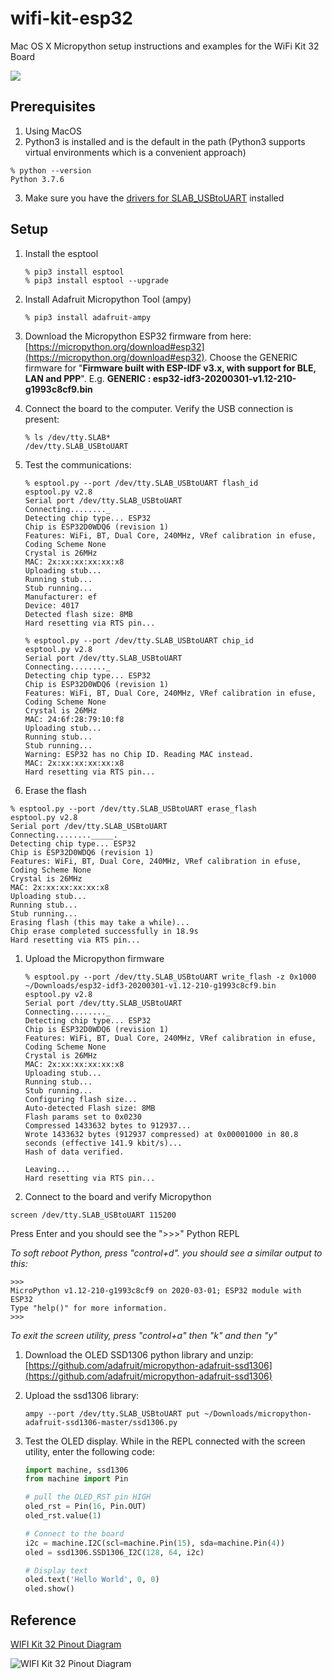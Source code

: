 # wifi-kit-esp32
Mac OS X Micropython setup instructions and examples for the WiFi Kit 32 Board

![](http://esp32.net/images/Heltec/WIFI-Kit-32/Heltec_WIFI-Kit-32_PhotoDisplay.jpg)

## Prerequisites

1. Using MacOS
2. Python3 is installed and is the default in the path (Python3 supports virtual environments which is a convenient approach)

```shell
% python --version
Python 3.7.6
```

3. Make sure you have the [drivers for SLAB_USBtoUART](https://www.silabs.com/products/development-tools/software/usb-to-uart-bridge-vcp-drivers) installed

## Setup

1. Install the esptool

	```shell
	% pip3 install esptool 
	% pip3 install esptool --upgrade
	```
	
1. Install Adafruit Micropython Tool (ampy)

	```shell
	% pip3 install adafruit-ampy
	```
	
1. Download the Micropython ESP32 firmware from here: [https://micropython.org/download#esp32](https://micropython.org/download#esp32).  Choose the GENERIC firmware for "**Firmware built with ESP-IDF v3.x, with support for BLE, LAN and PPP**".  E.g. **GENERIC : esp32-idf3-20200301-v1.12-210-g1993c8cf9.bin**

1. Connect the board to the computer.  Verify the USB connection is present:

	```shell
	% ls /dev/tty.SLAB*
	/dev/tty.SLAB_USBtoUART
	```

1. Test the communications:

	```shell
	% esptool.py --port /dev/tty.SLAB_USBtoUART flash_id
	esptool.py v2.8
	Serial port /dev/tty.SLAB_USBtoUART
	Connecting........_
	Detecting chip type... ESP32
	Chip is ESP32D0WDQ6 (revision 1)
	Features: WiFi, BT, Dual Core, 240MHz, VRef calibration in efuse, Coding Scheme None
	Crystal is 26MHz
	MAC: 2x:xx:xx:xx:xx:x8
	Uploading stub...
	Running stub...
	Stub running...
	Manufacturer: ef
	Device: 4017
	Detected flash size: 8MB
	Hard resetting via RTS pin...
	```
	
	```shell
	% esptool.py --port /dev/tty.SLAB_USBtoUART chip_id
	esptool.py v2.8
	Serial port /dev/tty.SLAB_USBtoUART
	Connecting........_
	Detecting chip type... ESP32
	Chip is ESP32D0WDQ6 (revision 1)
	Features: WiFi, BT, Dual Core, 240MHz, VRef calibration in efuse, Coding Scheme None
	Crystal is 26MHz
	MAC: 24:6f:28:79:10:f8
	Uploading stub...
	Running stub...
	Stub running...
	Warning: ESP32 has no Chip ID. Reading MAC instead.
	MAC: 2x:xx:xx:xx:xx:x8
	Hard resetting via RTS pin...
	```
	
1. Erase the flash

  ```shell
  % esptool.py --port /dev/tty.SLAB_USBtoUART erase_flash
  esptool.py v2.8
  Serial port /dev/tty.SLAB_USBtoUART
  Connecting........_____.
  Detecting chip type... ESP32
  Chip is ESP32D0WDQ6 (revision 1)
  Features: WiFi, BT, Dual Core, 240MHz, VRef calibration in efuse, Coding Scheme None
  Crystal is 26MHz
  MAC: 2x:xx:xx:xx:xx:x8
  Uploading stub...
  Running stub...
  Stub running...
  Erasing flash (this may take a while)...
  Chip erase completed successfully in 18.9s
  Hard resetting via RTS pin...
  ```

1. Upload the Micropython firmware

	```shell
	% esptool.py --port /dev/tty.SLAB_USBtoUART write_flash -z 0x1000 ~/Downloads/esp32-idf3-20200301-v1.12-210-g1993c8cf9.bin
	esptool.py v2.8
	Serial port /dev/tty.SLAB_USBtoUART
	Connecting........_
	Detecting chip type... ESP32
	Chip is ESP32D0WDQ6 (revision 1)
	Features: WiFi, BT, Dual Core, 240MHz, VRef calibration in efuse, Coding Scheme None
	Crystal is 26MHz
	MAC: 2x:xx:xx:xx:xx:x8
	Uploading stub...
	Running stub...
	Stub running...
	Configuring flash size...
	Auto-detected Flash size: 8MB
	Flash params set to 0x0230
	Compressed 1433632 bytes to 912937...
	Wrote 1433632 bytes (912937 compressed) at 0x00001000 in 80.8 seconds (effective 141.9 kbit/s)...
	Hash of data verified.
	
	Leaving...
	Hard resetting via RTS pin...
	```
	
1. Connect to the board and verify Micropython

  ```shell
  screen /dev/tty.SLAB_USBtoUART 115200
  ```
  Press Enter and you should see the ">>>" Python REPL

  *To soft reboot Python, press "control+d".  you should see a similar output to this:*

  ```MPY: soft reboot
  >>>
  MicroPython v1.12-210-g1993c8cf9 on 2020-03-01; ESP32 module with ESP32
  Type "help()" for more information.
  >>>
  ```

*To exit the screen utility, press "control+a" then "k" and then "y"*

1. Download the OLED SSD1306 python library and unzip: [https://github.com/adafruit/micropython-adafruit-ssd1306](https://github.com/adafruit/micropython-adafruit-ssd1306)

1. Upload the ssd1306 library:

	```shell
	ampy --port /dev/tty.SLAB_USBtoUART put ~/Downloads/micropython-adafruit-ssd1306-master/ssd1306.py
	```

1. Test the OLED display.  While in the REPL connected with the screen utility, enter the following code:

	```python
	import machine, ssd1306
	from machine import Pin
	
	# pull the OLED_RST pin HIGH
	oled_rst = Pin(16, Pin.OUT)
	oled_rst.value(1)
	
	# Connect to the board
	i2c = machine.I2C(scl=machine.Pin(15), sda=machine.Pin(4))
	oled = ssd1306.SSD1306_I2C(128, 64, i2c)
	
	# Display text
	oled.text('Hello World', 0, 0)
	oled.show()
	```

## Reference

[WIFI Kit 32 Pinout Diagram](http://esp32.net/images/Heltec/WIFI-Kit-32/Heltec_WIFI-Kit-32_DiagramPinout.jpg)

![WIFI Kit 32 Pinout Diagram](http://esp32.net/images/Heltec/WIFI-Kit-32/Heltec_WIFI-Kit-32_DiagramPinout.jpg)

